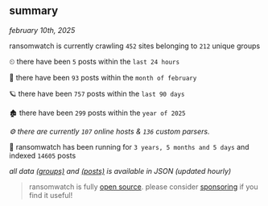 
## summary
_february 10th, 2025_

ransomwatch is currently crawling `452` sites belonging to `212` unique groups

⏲ there have been `5` posts within the `last 24 hours`

🦈 there have been `93` posts within the `month of february`

🪐 there have been `757` posts within the `last 90 days`

🏚 there have been `299` posts within the `year of 2025`

_⚙️ there are currently `107` online hosts & `136` custom parsers._

🦕 ransomwatch has been running for `3 years, 5 months and 5 days` and indexed `14605` posts

_all data  [(groups)](http://ransomwhat.telemetry.ltd/groups) and [(posts)](http://ransomwhat.telemetry.ltd/posts) is available in JSON (updated hourly)_

> ransomwatch is fully [open source](https://github.com/joshhighet/ransomwatch#ransomwatch--). please consider [sponsoring](https://github.com/sponsors/joshhighet) if you find it useful!
